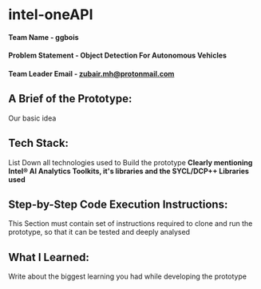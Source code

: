 # intel-oneAPI


#### Team Name - ggbois   
#### Problem Statement - Object Detection For Autonomous Vehicles
#### Team Leader Email - zubair.mh@protonmail.com

## A Brief of the Prototype:
 Our basic idea
  
## Tech Stack: 
   List Down all technologies used to Build the prototype **Clearly mentioning Intel® AI Analytics Toolkits, it's libraries and the SYCL/DCP++ Libraries used**
   
## Step-by-Step Code Execution Instructions:
  This Section must contain set of instructions required to clone and run the prototype, so that it can be tested and deeply analysed
  
## What I Learned:
   Write about the biggest learning you had while developing the prototype
